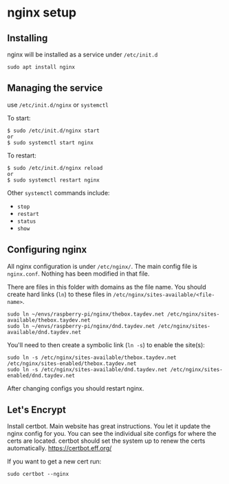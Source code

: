 # nginx setup

## Installing

nginx will be installed as a service under `/etc/init.d`

```
sudo apt install nginx
```

## Managing the service

use `/etc/init.d/nginx` or `systemctl`

To start:
```
$ sudo /etc/init.d/nginx start
or
$ sudo systemctl start nginx
```

To restart:
```
$ sudo /etc/init.d/nginx reload
or
$ sudo systemctl restart nginx
```

Other `systemctl` commands include:
* `stop`
* `restart`
* `status`
* `show`

## Configuring nginx

All nginx configuration is under `/etc/nginx/`. The main config file is
`nginx.conf`. Nothing has been modified in that file.

There are files in this folder with domains as the file name. You should create
hard links (`ln`) to these files in `/etc/nginx/sites-available/<file-name>`.

```
sudo ln ~/envs/raspberry-pi/nginx/thebox.taydev.net /etc/nginx/sites-available/thebox.taydev.net
sudo ln ~/envs/raspberry-pi/nginx/dnd.taydev.net /etc/nginx/sites-available/dnd.taydev.net
```

You'll need to then create a symbolic link (`ln -s`) to enable the site(s):

```
sudo ln -s /etc/nginx/sites-available/thebox.taydev.net /etc/nginx/sites-enabled/thebox.taydev.net
sudo ln -s /etc/nginx/sites-available/dnd.taydev.net /etc/nginx/sites-enabled/dnd.taydev.net
```

After changing configs you should restart nginx.

## Let's Encrypt

Install certbot. Main website has great instructions. You let it update the
nginx config for you. You can see the individual site configs for where the
certs are located. certbot should set the system up to renew the certs
automatically.  https://certbot.eff.org/

If you want to get a new cert run:
```
sudo certbot --nginx
```
